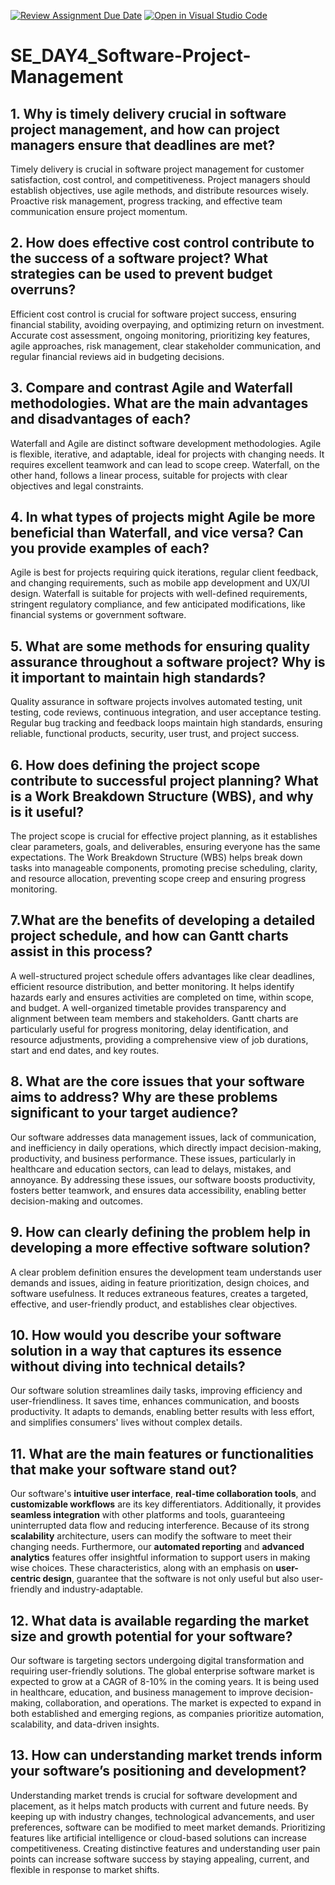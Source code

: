 [![Review Assignment Due Date](https://classroom.github.com/assets/deadline-readme-button-22041afd0340ce965d47ae6ef1cefeee28c7c493a6346c4f15d667ab976d596c.svg)](https://classroom.github.com/a/9pw6JKcu)
[![Open in Visual Studio Code](https://classroom.github.com/assets/open-in-vscode-2e0aaae1b6195c2367325f4f02e2d04e9abb55f0b24a779b69b11b9e10269abc.svg)](https://classroom.github.com/online_ide?assignment_repo_id=18477148&assignment_repo_type=AssignmentRepo)
# SE_DAY4_Software-Project-Management
## 1. Why is timely delivery crucial in software project management, and how can project managers ensure that deadlines are met?
Timely delivery is crucial in software project management for customer satisfaction, cost control, and competitiveness. Project managers should establish objectives, use agile methods, and distribute resources wisely. Proactive risk management, progress tracking, and effective team communication ensure project momentum.
## 2. How does effective cost control contribute to the success of a software project? What strategies can be used to prevent budget overruns?
Efficient cost control is crucial for software project success, ensuring financial stability, avoiding overpaying, and optimizing return on investment. Accurate cost assessment, ongoing monitoring, prioritizing key features, agile approaches, risk management, clear stakeholder communication, and regular financial reviews aid in budgeting decisions.
## 3. Compare and contrast Agile and Waterfall methodologies. What are the main advantages and disadvantages of each?
Waterfall and Agile are distinct software development methodologies. Agile is flexible, iterative, and adaptable, ideal for projects with changing needs. It requires excellent teamwork and can lead to scope creep. Waterfall, on the other hand, follows a linear process, suitable for projects with clear objectives and legal constraints.
## 4. In what types of projects might Agile be more beneficial than Waterfall, and vice versa? Can you provide examples of each?
Agile is best for projects requiring quick iterations, regular client feedback, and changing requirements, such as mobile app development and UX/UI design. Waterfall is suitable for projects with well-defined requirements, stringent regulatory compliance, and few anticipated modifications, like financial systems or government software.
## 5. What are some methods for ensuring quality assurance throughout a software project? Why is it important to maintain high standards?
Quality assurance in software projects involves automated testing, unit testing, code reviews, continuous integration, and user acceptance testing. Regular bug tracking and feedback loops maintain high standards, ensuring reliable, functional products, security, user trust, and project success.
## 6. How does defining the project scope contribute to successful project planning? What is a Work Breakdown Structure (WBS), and why is it useful?
The project scope is crucial for effective project planning, as it establishes clear parameters, goals, and deliverables, ensuring everyone has the same expectations. The Work Breakdown Structure (WBS) helps break down tasks into manageable components, promoting precise scheduling, clarity, and resource allocation, preventing scope creep and ensuring progress monitoring.
## 7.What are the benefits of developing a detailed project schedule, and how can Gantt charts assist in this process?
A well-structured project schedule offers advantages like clear deadlines, efficient resource distribution, and better monitoring. It helps identify hazards early and ensures activities are completed on time, within scope, and budget. A well-organized timetable provides transparency and alignment between team members and stakeholders. Gantt charts are particularly useful for progress monitoring, delay identification, and resource adjustments, providing a comprehensive view of job durations, start and end dates, and key routes.
## 8. What are the core issues that your software aims to address? Why are these problems significant to your target audience?
Our software addresses data management issues, lack of communication, and inefficiency in daily operations, which directly impact decision-making, productivity, and business performance. These issues, particularly in healthcare and education sectors, can lead to delays, mistakes, and annoyance. By addressing these issues, our software boosts productivity, fosters better teamwork, and ensures data accessibility, enabling better decision-making and outcomes.
## 9. How can clearly defining the problem help in developing a more effective software solution?
A clear problem definition ensures the development team understands user demands and issues, aiding in feature prioritization, design choices, and software usefulness. It reduces extraneous features, creates a targeted, effective, and user-friendly product, and establishes clear objectives.
## 10. How would you describe your software solution in a way that captures its essence without diving into technical details?
Our software solution streamlines daily tasks, improving efficiency and user-friendliness. It saves time, enhances communication, and boosts productivity. It adapts to demands, enabling better results with less effort, and simplifies consumers' lives without complex details.
## 11. What are the main features or functionalities that make your software stand out?
Our software's **intuitive user interface**, **real-time collaboration tools**, and **customizable workflows** are its key differentiators.  Additionally, it provides **seamless integration** with other platforms and tools, guaranteeing uninterrupted data flow and reducing interference.  Because of its strong **scalability** architecture, users can modify the software to meet their changing needs.  Furthermore, our **automated reporting** and **advanced analytics** features offer insightful information to support users in making wise choices.  These characteristics, along with an emphasis on **user-centric design**, guarantee that the software is not only useful but also user-friendly and industry-adaptable.
## 12. What data is available regarding the market size and growth potential for your software?
Our software is targeting sectors undergoing digital transformation and requiring user-friendly solutions. The global enterprise software market is expected to grow at a CAGR of 8-10% in the coming years. It is being used in healthcare, education, and business management to improve decision-making, collaboration, and operations. The market is expected to expand in both established and emerging regions, as companies prioritize automation, scalability, and data-driven insights.
## 13. How can understanding market trends inform your software’s positioning and development?
Understanding market trends is crucial for software development and placement, as it helps match products with current and future needs. By keeping up with industry changes, technological advancements, and user preferences, software can be modified to meet market demands. Prioritizing features like artificial intelligence or cloud-based solutions can increase competitiveness. Creating distinctive features and understanding user pain points can increase software success by staying appealing, current, and flexible in response to market shifts.
